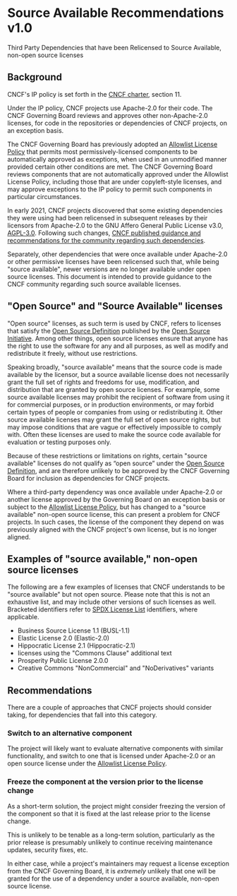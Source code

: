 # Source Available Recommendations v1.0

Third Party Dependencies that have been Relicensed to Source Available, non-open source licenses

## Background

CNCF's IP policy is set forth in the [CNCF charter], section 11.

Under the IP policy, CNCF projects use Apache-2.0 for their code. The CNCF
Governing Board reviews and approves other non-Apache-2.0 licenses, for
code in the repositories or dependencies of CNCF projects, on an exception basis.

The CNCF Governing Board has previously adopted an [Allowlist License Policy]
that permits most permissively-licensed components to be automatically
approved as exceptions, when used in an unmodified manner provided certain other conditions are met. The CNCF Governing Board reviews components that are not automatically approved under the Allowlist License Policy, including those that are under copyleft-style licenses, and may approve exceptions to the IP policy to permit such components in particular circumstances.

In early 2021, CNCF projects discovered that some existing
dependencies they were using had been relicensed in subsequent releases by their licensors from
Apache-2.0 to the GNU Affero General Public License v3.0, [AGPL-3.0]. Following such changes, [CNCF published guidance and recommendations for the community regarding such dependencies](https://github.com/cncf/foundation/blob/main/agpl-recommendations.md).

Separately, other dependencies that were once available under Apache-2.0 or other permissive licenses have been relicensed such that, while being "source available", newer versions are no longer available under open source licenses. This document is intended to provide guidance to the CNCF community regarding such source available licenses.

## "Open Source" and "Source Available" licenses

"Open source" licenses, as such term is used by CNCF, refers to licenses that satisfy the [Open Source Definition] published by the [Open Source Initiative]. Among other things, open source licenses ensure that anyone has the right to use the software for any and all purposes, as well as modify and redistribute it freely, without use restrictions.

Speaking broadly, "source available" means that the source code is made available by the licensor, but a source available license does not necessarily grant the full set of rights and freedoms for use, modification, and distribution that are granted by open source licenses. For example, some source available licenses may prohibit the recipient of software from using it for commercial purposes, or in production environments, or may forbid certain types of people or companies from using or redistributing it. Other source available licenses may grant the full set of open source rights, but may impose conditions that are vague or effectively impossible to comply with. Often these licenses are used to make the source code available for evaluation or testing purposes only.

Because of these restrictions or limitations on rights, certain "source available" licenses do not qualify as “open source” under the [Open Source Definition], and are therefore unlikely to be approved by the CNCF Governing Board  for inclusion as dependencies for CNCF projects.

Where a third-party dependency was once available under Apache-2.0 or another license approved by the Governing Board on an exception basis or subject to the [Allowlist License Policy], but has changed to a "source available" non-open source license, this can present a problem for CNCF projects. In such cases, the license of the component they depend on was previously aligned with the CNCF project's own license, but is no longer aligned.

## Examples of "source available," non-open source licenses

The following are a few examples of licenses that CNCF understands to be "source available" but not open source. Please note that this is not an exhaustive list, and may include other versions of such licenses as well. Bracketed identifiers refer to [SPDX License List] identifiers, where applicable.

* Business Source License 1.1 (BUSL-1.1)
* Elastic License 2.0 (Elastic-2.0)
* Hippocratic License 2.1 (Hippocratic-2.1)
* licenses using the "Commons Clause" additional text
* Prosperity Public License 2.0.0
* Creative Commons "NonCommercial" and "NoDerivatives" variants

## Recommendations

There are a couple of approaches that CNCF projects should consider taking, for
dependencies that fall into this category.

### Switch to an alternative component

The project will likely want to evaluate alternative components with
similar functionality, and switch to one that is licensed under Apache-2.0 or an open source license under the [Allowlist License Policy].

### Freeze the component at the version prior to the license change

As a short-term solution, the project might consider freezing the version
of the component so that it is fixed at the last release prior to the
license change.

This is unlikely to be tenable as a long-term solution, particularly as
the prior release is presumably unlikely to continue receiving maintenance
updates, security fixes, etc.

In either case, while a project's maintainers may request a license exception from the CNCF Governing Board, it is _extremely_ unlikely that one will be granted for the use of a dependency under a source available, non-open source license.

[CNCF Charter]: https://github.com/cncf/foundation/blob/master/charter.md
[Allowlist License Policy]: https://github.com/cncf/foundation/blob/master/allowed-third-party-license-policy.md
[AGPL-3.0]: https://www.gnu.org/licenses/agpl-3.0.en.html
[Open Source Definition]: https://opensource.org/osd/
[Open Source Initiative]: https://opensource.org/
[SPDX License List]: https://spdx.org/licenses
